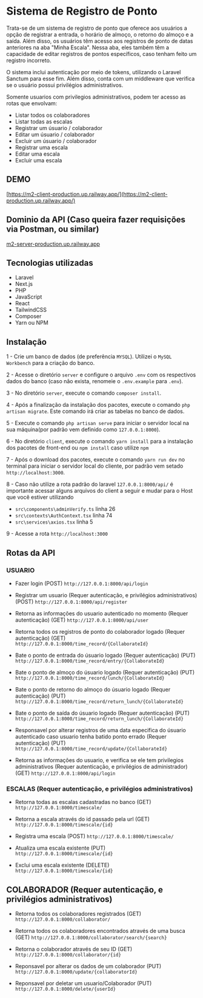 # Sistema de Registro de Ponto

Trata-se de um sistema de registro de ponto que oferece aos usuários a opção de registrar a entrada, o horário de almoço, o retorno do almoço e a saída. Além disso, os usuários têm acesso aos registros de ponto de datas anteriores na aba "Minha Escala". Nessa aba, eles também têm a capacidade de editar registros de pontos específicos, caso tenham feito um registro incorreto.

O sistema inclui autenticação por meio de tokens, utilizando o Laravel Sanctum para esse fim. Além disso, conta com um middleware que verifica se o usuário possui privilégios administrativos.

Somente usuarios com privilegios administrativos, podem ter acesso as rotas que envolvam:
* Listar todos os colaboradores
* Listar todas as escalas
* Registrar um úsuario / colaborador
* Editar um úsuario / colaborador
* Excluir um úsuario / colaborador
* Registrar uma escala
* Editar uma escala
* Excluir uma escala


## DEMO
[https://m2-client-production.up.railway.app/](https://m2-client-production.up.railway.app/)

## Dominio da API (Caso queira fazer requisições via Postman, ou similar)
[m2-server-production.up.railway.app](https://m2-server-production.up.railway.app/api)

## Tecnologias utilizadas
- Laravel
- Next.js
- PHP
- JavaScript
- React
- TailwindCSS
- Composer
- Yarn ou NPM

## Instalação
1 - Crie um banco de dados (de preferência `MYSQL`). Utilizei o `MySQL Workbench` para a criação do banco.

2 - Acesse o diretório `server` e configure o arquivo `.env` com os respectivos dados do banco (caso não exista, renomeie o `.env.example` para `.env`).

3 - No diretório `server`, execute o comando `composer install`.

4 - Após a finalização da instalação dos pacotes, execute o comando `php artisan migrate`. Este comando irá criar as tabelas no banco de dados.

5 - Execute o comando `php artisan serve` para iniciar o servidor local na sua máquina(por padrão vem definido como `127.0.0.1:8000`).

6 - No diretório `client`, execute o comando `yarn install` para a instalação dos pacotes de front-end ou `npm install` caso utilize `npm`

7 - Após o download dos pacotes, execute o comando `yarn run dev` no terminal para iniciar o servidor local do cliente, por padrão vem setado `http://localhost:3000`.

8 - Caso não utilize a rota padrão do laravel `127.0.0.1:8000/api/` é importante acessar alguns arquivos do client a seguir e mudar para o Host que você estiver utilizando
* `src\components\adminVerify.ts` linha 26
* `src\contexts\AuthContext.tsx` linha 74
* `src\services\axios.tsx` linha 5

9 - Acesse a rota `http://localhost:3000`

## Rotas da API
### USUARIO
- Fazer login (POST)
`http://127.0.0.1:8000/api/login`

- Registrar um usuario (Requer autenticação, e privilégios administrativos) (POST)
`http://127.0.0.1:8000/api/register`
 
- Retorna as informações do usuario autenticado no momento (Requer autenticação) (GET)
`http://127.0.0.1:8000/api/user`

- Retorna todos os registros de ponto do colaborador logado (Requer autenticação) (GET)
`http://127.0.0.1:8000/time_record/{CollaborateId}`

- Bate o ponto de entrada do úsuario logado (Requer autenticação) (PUT)
`http://127.0.0.1:8000/time_record/entry/{CollaborateId}`

- Bate o ponto de almoço do úsuario logado (Requer autenticação) (PUT)
`http://127.0.0.1:8000/time_record/lunch/{CollaborateId}`

- Bate o ponto de retorno do almoço do úsuario logado (Requer autenticação) (PUT)
`http://127.0.0.1:8000/time_record/return_lunch/{CollaborateId}`

- Bate o ponto de saída do úsuario logado (Requer autenticação) (PUT)
`http://127.0.0.1:8000/time_record/return_lunch/{CollaborateId}`

- Responsavel por alterar registros de uma data especifica do úsuario autenticado caso usuario tenha batido ponto errado (Requer autenticação) (PUT)
`http://127.0.0.1:8000/time_record/update/{CollaborateId}`

- Retorna as informações do usuario, e verifica se ele tem privilegios administrativos (Requer autenticação, e privilégios de administrador) (GET)
`http://127.0.0.1:8000/api/login`

### ESCALAS (Requer autenticação, e privilégios administrativos)
- Retorna todas as escalas cadastradas no banco (GET)
`http://127.0.0.1:8000/timescale/`

- Retorna a escala através do id passado pela url (GET)
`http://127.0.0.1:8000/timescale/{id}`

- Registra uma escala (POST)
`http://127.0.0.1:8000/timescale/`

- Atualiza uma escala existente (PUT)
`http://127.0.0.1:8000/timescale/{id}`

- Exclui uma escala existente (DELETE)
`http://127.0.0.1:8000/timescale/{id}`

## COLABORADOR (Requer autenticação, e privilégios administrativos)
- Retorna todos os colaboradores registrados (GET)
`http://127.0.0.1:8000/collaborator/`

- Retorna todos os colaboradores encontrados através de uma busca (GET)
`http://127.0.0.1:8000/collaborator/search/{search}`

- Retorna o colaborador através de seu ID (GET)
`http://127.0.0.1:8000/collaborator/{id}`

- Reponsavel por alterar os dados de um colaborador (PUT)
`http://127.0.0.1:8000/update/{collaboratorId}`

- Reponsavel por deletar um usuario/Colaborador (PUT)
`http://127.0.0.1:8000/delete/{userId}`
 



